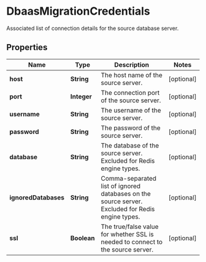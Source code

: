 

# DbaasMigrationCredentials

Associated list of connection details for the source database server.

## Properties

| Name | Type | Description | Notes |
|------------ | ------------- | ------------- | -------------|
|**host** | **String** | The host name of the source server. |  [optional] |
|**port** | **Integer** | The connection port of the source server. |  [optional] |
|**username** | **String** | The username of the source server. |  [optional] |
|**password** | **String** | The password of the source server. |  [optional] |
|**database** | **String** | The database of the source server. Excluded for Redis engine types. |  [optional] |
|**ignoredDatabases** | **String** | Comma-separated list of ignored databases on the source server. Excluded for Redis engine types. |  [optional] |
|**ssl** | **Boolean** | The true/false value for whether SSL is needed to connect to the source server. |  [optional] |



